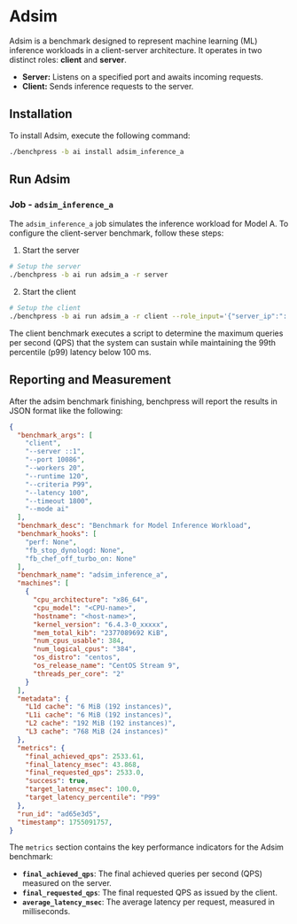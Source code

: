 # Adsim
Adsim is a benchmark designed to represent machine learning (ML) inference workloads in a client-server architecture. It operates in two distinct roles: **client** and **server**.
- **Server:** Listens on a specified port and awaits incoming requests.
- **Client:** Sends inference requests to the server.

## Installation
To install Adsim, execute the following command:
```bash
./benchpress -b ai install adsim_inference_a
```

## Run Adsim
### Job - `adsim_inference_a`

The `adsim_inference_a` job simulates the inference workload for Model A. To configure the client-server benchmark, follow these steps:
1. Start the server
~~~bash
# Setup the server
./benchpress -b ai run adsim_a -r server
~~~
2. Start the client
~~~bash
# Setup the client
./benchpress -b ai run adsim_a -r client --role_input='{"server_ip":"::1"}'
~~~

The client benchmark executes a script to determine the maximum queries per second (QPS) that the system can sustain while maintaining the 99th percentile (p99) latency below 100 ms.

## Reporting and Measurement
After the adsim benchmark finishing, benchpress will report the results in
JSON format like the following:

```json
{
  "benchmark_args": [
    "client",
    "--server ::1",
    "--port 10086",
    "--workers 20",
    "--runtime 120",
    "--criteria P99",
    "--latency 100",
    "--timeout 1800",
    "--mode ai"
  ],
  "benchmark_desc": "Benchmark for Model Inference Workload",
  "benchmark_hooks": [
    "perf: None",
    "fb_stop_dynologd: None",
    "fb_chef_off_turbo_on: None"
  ],
  "benchmark_name": "adsim_inference_a",
  "machines": [
    {
      "cpu_architecture": "x86_64",
      "cpu_model": "<CPU-name>",
      "hostname": "<host-name>",
      "kernel_version": "6.4.3-0_xxxxx",
      "mem_total_kib": "2377089692 KiB",
      "num_cpus_usable": 384,
      "num_logical_cpus": "384",
      "os_distro": "centos",
      "os_release_name": "CentOS Stream 9",
      "threads_per_core": "2"
    }
  ],
  "metadata": {
    "L1d cache": "6 MiB (192 instances)",
    "L1i cache": "6 MiB (192 instances)",
    "L2 cache": "192 MiB (192 instances)",
    "L3 cache": "768 MiB (24 instances)"
  },
  "metrics": {
    "final_achieved_qps": 2533.61,
    "final_latency_msec": 43.868,
    "final_requested_qps": 2533.0,
    "success": true,
    "target_latency_msec": 100.0,
    "target_latency_percentile": "P99"
  },
  "run_id": "ad65e3d5",
  "timestamp": 1755091757,
}
```
The `metrics` section contains the key performance indicators for the Adsim benchmark:
- **`final_achieved_qps`**: The final achieved queries per second (QPS) measured on the server.
- **`final_requested_qps`**: The final requested QPS as issued by the client.
- **`average_latency_msec`**: The average latency per request, measured in milliseconds.
